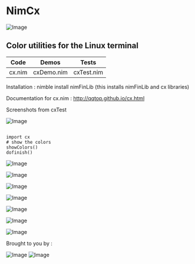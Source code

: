 # NimCx

![Image](http://qqtop.github.io/nimcolors11.png?raw=true)


Color utilities for the Linux terminal
--------------------------------------



|Code            | Demos            | Tests            |
|----------------|------------------|------------------|
| cx.nim         | cxDemo.nim       | cxTest.nim       |



Installation : nimble install nimFinLib    (this installs nimFinLib and cx libraries)



Documentation for cx.nim : http://qqtop.github.io/cx.html


Screenshots from cxTest


![Image](http://qqtop.github.io/nimcolors9.png?raw=true)



```nimrod         

import cx
# show the colors
showColors()
dofinish()

```


![Image](http://qqtop.github.io/nimcolors33.png?raw=true)

![Image](http://qqtop.github.io/nimcolors34.png?raw=true)

![Image](http://qqtop.github.io/nimcolors35.png?raw=true)

![Image](http://qqtop.github.io/nimcolors36.png?raw=true)

![Image](http://qqtop.github.io/colorCJKDemo.png?raw=true)

![Image](http://qqtop.github.io/nimcolors10.png?raw=true)

![Image](http://qqtop.github.io/nimcolors13.png?raw=true)



Brought to you by :
  
  
   ![Image](http://qqtop.github.io/gnu2.png?raw=true)  ![Image](http://qqtop.github.io/gnu.png?raw=true)




